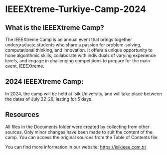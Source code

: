 # IEEEXtreme-Turkiye-Camp-2024

## What is the IEEEXtreme Camp?
The IEEEXtreme Camp is an annual event that brings together undergraduate students who share a passion for problem-solving, computational thinking, and innovation. It offers a unique opportunity to hone algorithmic skills, collaborate with individuals of varying experience levels, and engage in challenging competitions to prepare for the main event, IEEEXtreme.

## 2024 IEEEXtreme Camp:
In 2024, the camp will be held at Isik University, and will take place between the dates of July 22-26, lasting for 5 days.

## Resources
All files in the Documents folder were created by collecting from other sources. Only minor changes have been made to suit the content of the camp. You can access the original sources from the Table of Contents file.

You can find more information in our website: https://isikieee.com.tr/ 
